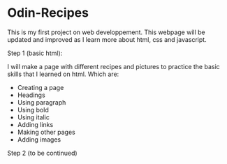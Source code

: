 # Odin-Recipes
This is my first project on web developpement. This webpage will be updated and improved as I learn more about html, css and javascript.

Step 1 (basic html):

I will make a page with different recipes and pictures to practice the basic skills that I learned on html. Which are:

- Creating a page
- Headings
- Using paragraph
- Using bold
- Using italic
- Adding links
- Making other pages
- Adding images

Step 2 (to be continued)